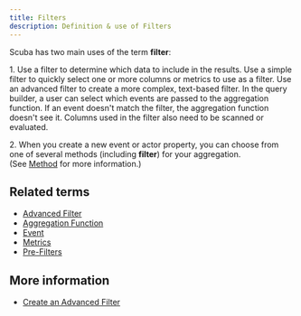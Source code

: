 ```yaml
---
title: Filters 
description: Definition & use of Filters 
---
```

Scuba has two main uses of the term **filter**:

1\. Use a filter to determine which data to include in the results. Use a simple filter to quickly select one or more columns or metrics to use as a filter. Use an advanced filter to create a more complex, text-based filter. In the query builder, a user can select which events are passed to the aggregation function. If an event doesn't match the filter, the aggregation function doesn't see it. Columns used in the filter also need to be scanned or evaluated.

2\. When you create a new event or actor property, you can choose from one of several methods (including **filter**) for your aggregation. (See [Method](../method) for more information.)

## Related terms

- [Advanced Filter](../advanced-filter)
- [Aggregation Function](../aggregation-function)
- [Event](../event)
- [Metrics](../metric)
- [Pre-Filters](../pre-filters)

## More information

- [Create an Advanced Filter](https://scuba.atlassian.net/wiki/spaces/SGV/pages/2139260794/Create+an+Advanced+Filter+v5)